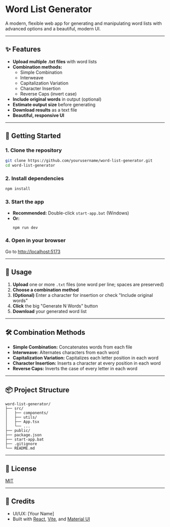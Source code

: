 # Word List Generator

A modern, flexible web app for generating and manipulating word lists with advanced options and a beautiful, modern UI.

---

## ✨ Features
- **Upload multiple .txt files** with word lists
- **Combination methods:**
  - Simple Combination
  - Interweave
  - Capitalization Variation
  - Character Insertion
  - Reverse Caps (invert case)
- **Include original words** in output (optional)
- **Estimate output size** before generating
- **Download results** as a text file
- **Beautiful, responsive UI**

---

## 🚀 Getting Started

### 1. Clone the repository
```sh
git clone https://github.com/yourusername/word-list-generator.git
cd word-list-generator
```

### 2. Install dependencies
```sh
npm install
```

### 3. Start the app
- **Recommended:** Double-click `start-app.bat` (Windows)
- **Or:**
  ```sh
  npm run dev
  ```

### 4. Open in your browser
Go to [http://localhost:5173](http://localhost:5173)

---

## 📝 Usage
1. **Upload** one or more `.txt` files (one word per line; spaces are preserved)
2. **Choose a combination method**
3. **(Optional)** Enter a character for insertion or check "Include original words"
4. **Click** the big "Generate N Words" button
5. **Download** your generated word list

---

## 🛠️ Combination Methods
- **Simple Combination:** Concatenates words from each file
- **Interweave:** Alternates characters from each word
- **Capitalization Variation:** Capitalizes each letter position in each word
- **Character Insertion:** Inserts a character at every position in each word
- **Reverse Caps:** Inverts the case of every letter in each word

---

## 📦 Project Structure
```
word-list-generator/
├── src/
│   ├── components/
│   ├── utils/
│   ├── App.tsx
│   └── ...
├── public/
├── package.json
├── start-app.bat
├── .gitignore
└── README.md
```

---

## 📄 License
[MIT](LICENSE)

---

## 🙌 Credits
- UI/UX: [Your Name]
- Built with [React](https://react.dev/), [Vite](https://vitejs.dev/), and [Material UI](https://mui.com/)
